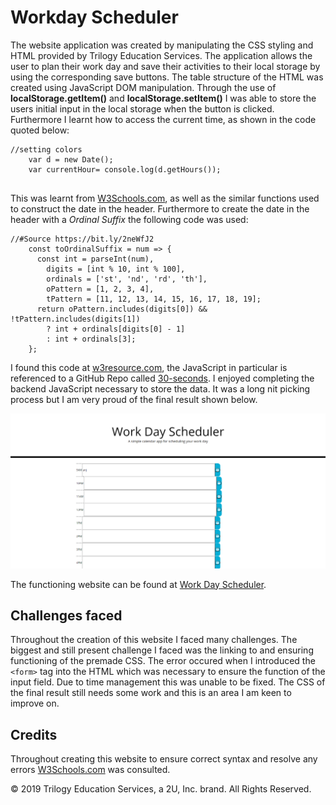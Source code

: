 # Workday Scheduler


The website application was created by manipulating the CSS styling and HTML provided by Trilogy Education Services. The application allows the user to plan their work day and save their activities to their local storage by using the corresponding save buttons. The table structure of the HTML was created using JavaScript DOM manipulation. Through the use of **localStorage.getItem()** and **localStorage.setItem()** I was able to store the users initial input in the local storage when the button is clicked. 
Furthermore I learnt how to access the current time, as shown in the code quoted below: 
```
//setting colors
    var d = new Date();
    var currentHour= console.log(d.getHours());
    
```
This was learnt from [W3Schools.com](https://www.w3schools.com/JSREF/jsref_gethours.asp), as well as the similar functions used to construct the date in the header. Furthermore to create the date in the header with a *Ordinal Suffix* the following code was used:
```
//#Source https://bit.ly/2neWfJ2 
    const toOrdinalSuffix = num => {
      const int = parseInt(num),
        digits = [int % 10, int % 100],
        ordinals = ['st', 'nd', 'rd', 'th'],
        oPattern = [1, 2, 3, 4],
        tPattern = [11, 12, 13, 14, 15, 16, 17, 18, 19];
      return oPattern.includes(digits[0]) && !tPattern.includes(digits[1])
        ? int + ordinals[digits[0] - 1]
        : int + ordinals[3];
    };

```
I found this code at [w3resource.com](https://www.w3resource.com/javascript-exercises/fundamental/javascript-fundamental-exercise-122.php), the JavaScript in particular is referenced to a GitHub Repo called [30-seconds](https://github.com/30-seconds/30-seconds-of-code).
I enjoyed completing the backend JavaScript necessary to store the data. It was a long nit picking process but I am very proud of the final result shown below.

![day planner](./Develop/preview.png)

The functioning website can be found at [Work Day Scheduler](https://anjkrish2608.github.io/workdayScheduler/Develop/index.html).
## Challenges faced

Throughout the creation of this website I faced many challenges. The biggest and still present challenge I faced was the linking to and ensuring functioning of the premade CSS. The error occured when I introduced the ``` <form> ``` tag into the HTML which was necessary to ensure the function of the input field. Due to time management this was unable to be fixed. The CSS of the final result still needs some work and this is an area I am keen to improve on.

## Credits

Throughout creating this website to ensure correct syntax and resolve any errors [W3Schools.com](https://www.w3schools.com/) was consulted.

© 2019 Trilogy Education Services, a 2U, Inc. brand. All Rights Reserved.